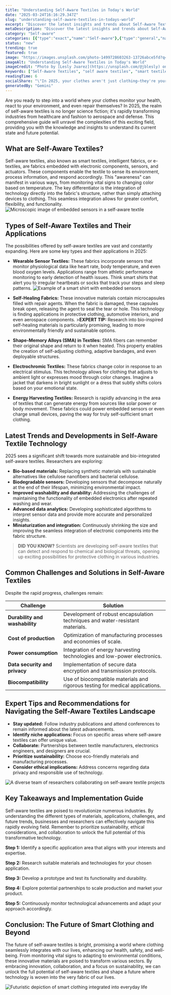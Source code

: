 ```yaml
---
title: "Understanding Self-Aware Textiles in Today's World"
date: "2025-03-24T16:16:29.347Z"
slug: "understanding-self-aware-textiles-in-todays-world"
excerpt: "Discover the latest insights and trends about Self-Aware Textiles. This comprehensive guide covers everything you need to know about Self-Aware Textiles in 2025."
metaDescription: "Discover the latest insights and trends about Self-Aware Textiles. This comprehensive guide covers everything you need to know about Self-Aware Textiles in..."
category: "Self-aware"
categories: [{"type":"exact","name":"Self-aware"},{"type":"general","name":"Materials Science"},{"type":"medium","name":"Smart Fabrics"},{"type":"specific","name":"Wearable Sensors"},{"type":"niche","name":"Biometric Monitoring"}]
status: "new"
trending: true
featured: true
image: "https://images.unsplash.com/photo-1499728603263-13726abce5fd?q=85&w=1200&fit=max&fm=webp&auto=compress"
imageAlt: "Understanding Self-Aware Textiles in Today's World"
imageCredit: "Photo by [Lesly Juarez](https://unsplash.com/@jblesly) on Unsplash"
keywords: ["Self-Aware Textiles", "self aware textiles", "smart textiles", "intelligent fabrics", "wearable sensors textiles", "self healing fabrics", "e-textiles applications", "buy self healing fabric", "future of smart clothing", "self aware textile technology"]
readingTime: 6
socialShare: "\"In 2025, your clothes aren't just clothing—they're your personal health monitors, environmental sensors, and even self-repairing companions. The future of textiles is self-aware, and it's here.\""
generatedBy: "Gemini"
---
```




Are you ready to step into a world where your clothes monitor your health, react to your environment, and even repair themselves?  In 2025, the realm of self-aware textiles is no longer science fiction; it's rapidly transforming industries from healthcare and fashion to aerospace and defense. This comprehensive guide will unravel the complexities of this exciting field, providing you with the knowledge and insights to understand its current state and future potential.

## What are Self-Aware Textiles?

Self-aware textiles, also known as smart textiles, intelligent fabrics, or e-textiles, are fabrics embedded with electronic components, sensors, and actuators. These components enable the textile to sense its environment, process information, and respond accordingly. This "awareness" can manifest in various ways, from monitoring vital signs to changing color based on temperature.  The key differentiator is the integration of technology directly into the fabric's structure, rather than simply attaching devices to clothing.  This seamless integration allows for greater comfort, flexibility, and functionality. ![Microscopic image of embedded sensors in a self-aware textile](https://images.unsplash.com/photo-1506126613408-eca07ce68773?q=85&w=1200&fit=max&fm=webp&auto=compress)

##  Types of Self-Aware Textiles and Their Applications

The possibilities offered by self-aware textiles are vast and constantly expanding.  Here are some key types and their applications in 2025:

* **Wearable Sensor Textiles:** These fabrics incorporate sensors that monitor physiological data like heart rate, body temperature, and even blood oxygen levels.  Applications range from athletic performance monitoring to early detection of health issues.  Think smart shirts that alert you to irregular heartbeats or socks that track your steps and sleep patterns.  ![Example of a smart shirt with embedded sensors](https://images.unsplash.com/photo-1502139214982-d0ad755818d8?q=85&w=1200&fit=max&fm=webp&auto=compress)

* **Self-Healing Fabrics:**  These innovative materials contain microcapsules filled with repair agents. When the fabric is damaged, these capsules break open, releasing the agent to seal the tear or hole. This technology is finding applications in protective clothing, automotive interiors, and even aerospace components.  >**EXPERT TIP:**  Research into bio-inspired self-healing materials is particularly promising, leading to more environmentally friendly and sustainable options.

* **Shape-Memory Alloys (SMA) in Textiles:**  SMA fibers can remember their original shape and return to it when heated. This property enables the creation of self-adjusting clothing, adaptive bandages, and even deployable structures.

* **Electrochromic Textiles:** These fabrics change color in response to an electrical stimulus. This technology allows for clothing that adjusts to ambient light or expresses mood through color changes.  Imagine a jacket that darkens in bright sunlight or a dress that subtly shifts colors based on your emotional state.

* **Energy Harvesting Textiles:**  Research is rapidly advancing in the area of textiles that can generate energy from sources like solar power or body movement.  These fabrics could power embedded sensors or even charge small devices, paving the way for truly self-sufficient smart clothing.

## Latest Trends and Developments in Self-Aware Textile Technology

2025 sees a significant shift towards more sustainable and bio-integrated self-aware textiles.  Researchers are exploring:

* **Bio-based materials:**  Replacing synthetic materials with sustainable alternatives like cellulose nanofibers and bacterial cellulose.
* **Biodegradable sensors:** Developing sensors that decompose naturally at the end of their lifespan, minimizing environmental impact.
* **Improved washability and durability:**  Addressing the challenges of maintaining the functionality of embedded electronics after repeated washing and wear.
* **Advanced data analytics:**  Developing sophisticated algorithms to interpret sensor data and provide more accurate and personalized insights.
* **Miniaturization and integration:**  Continuously shrinking the size and improving the seamless integration of electronic components into the fabric structure.

>**DID YOU KNOW?** Scientists are developing self-aware textiles that can detect and respond to chemical and biological threats, opening up exciting possibilities for protective clothing in various industries.

## Common Challenges and Solutions in Self-Aware Textiles

Despite the rapid progress, challenges remain:

| Challenge                     | Solution                                                                     |
|------------------------------|-----------------------------------------------------------------------------|
| **Durability and washability** | Development of robust encapsulation techniques and water-resistant materials. |
| **Cost of production**        | Optimization of manufacturing processes and economies of scale.               |
| **Power consumption**         | Integration of energy harvesting technologies and low-power electronics.     |
| **Data security and privacy** | Implementation of secure data encryption and transmission protocols.          |
| **Biocompatibility**          | Use of biocompatible materials and rigorous testing for medical applications. |

## Expert Tips and Recommendations for Navigating the Self-Aware Textiles Landscape

* **Stay updated:** Follow industry publications and attend conferences to remain informed about the latest advancements.
* **Identify niche applications:** Focus on specific areas where self-aware textiles can offer unique value.
* **Collaborate:**  Partnerships between textile manufacturers, electronics engineers, and designers are crucial.
* **Prioritize sustainability:**  Choose eco-friendly materials and manufacturing processes.
* **Consider ethical implications:**  Address concerns regarding data privacy and responsible use of technology.

![A diverse team of researchers collaborating on self-aware textile projects](https://images.unsplash.com/photo-1533093818119-ac1fa47a6d59?q=85&w=1200&fit=max&fm=webp&auto=compress)

## Key Takeaways and Implementation Guide

Self-aware textiles are poised to revolutionize numerous industries.  By understanding the different types of materials, applications, challenges, and future trends, businesses and researchers can effectively navigate this rapidly evolving field.  Remember to prioritize sustainability, ethical considerations, and collaboration to unlock the full potential of this transformative technology.

**Step 1:**  Identify a specific application area that aligns with your interests and expertise.

**Step 2:** Research suitable materials and technologies for your chosen application.

**Step 3:**  Develop a prototype and test its functionality and durability.

**Step 4:**  Explore potential partnerships to scale production and market your product.

**Step 5:**  Continuously monitor technological advancements and adapt your approach accordingly.

## Conclusion: The Future of Smart Clothing and Beyond

The future of self-aware textiles is bright, promising a world where clothing seamlessly integrates with our lives, enhancing our health, safety, and well-being.  From monitoring vital signs to adapting to environmental conditions, these innovative materials are poised to transform various sectors.  By embracing innovation, collaboration, and a focus on sustainability, we can unlock the full potential of self-aware textiles and shape a future where technology is woven into the very fabric of our lives.

![Futuristic depiction of smart clothing integrated into everyday life](https://images.unsplash.com/photo-1499728603263-13726abce5fd?q=85&w=1200&fit=max&fm=webp&auto=compress)

